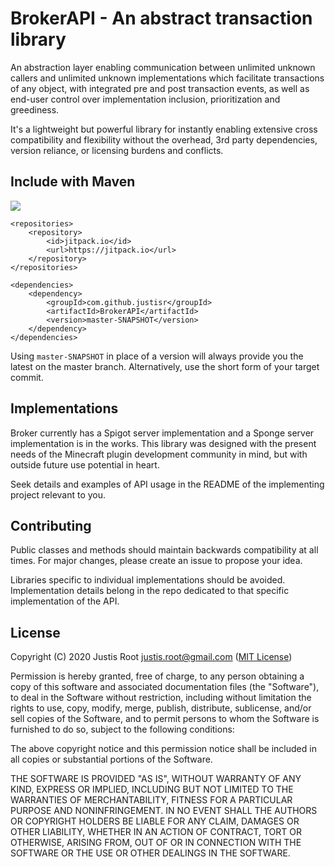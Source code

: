 # BrokerAPI - An abstract transaction library 

An abstraction layer enabling communication between unlimited unknown callers and unlimited unknown implementations which facilitate transactions of any object, with integrated pre and post transaction events, as well as end-user control over implementation inclusion, prioritization and greediness.

It's a lightweight but powerful library for instantly enabling extensive cross compatibility and flexibility without the overhead, 3rd party dependencies, version reliance, or licensing burdens and conflicts.


## Include with Maven
[![](https://jitpack.io/v/justisr/BrokerAPI.svg)](https://jitpack.io/#justisr/BrokerAPI)
```
<repositories>
    <repository>
        <id>jitpack.io</id>
        <url>https://jitpack.io</url>
    </repository>
</repositories>

<dependencies>
    <dependency>
        <groupId>com.github.justisr</groupId>
        <artifactId>BrokerAPI</artifactId>
        <version>master-SNAPSHOT</version>
    </dependency>
</dependencies>
```
Using `master-SNAPSHOT` in place of a version will always provide you the latest on the master branch. Alternatively, use the short form of your target commit.

## Implementations
Broker currently has a Spigot server implementation and a Sponge server implementation is in the works.
This library was designed with the present needs of the Minecraft plugin development community in mind, but with outside future use potential in heart.

Seek details and examples of API usage in the README of the implementing project relevant to you.

## Contributing
Public classes and methods should maintain backwards compatibility at all times. For major changes, please create an issue to propose your idea.

Libraries specific to individual implementations should be avoided. Implementation details belong in the repo dedicated to that specific implementation of the API.


## License
Copyright (C) 2020 Justis Root justis.root@gmail.com
([MIT License](https://choosealicense.com/licenses/mit/))

Permission is hereby granted, free of charge, to any person obtaining a copy
of this software and associated documentation files (the "Software"), to deal
in the Software without restriction, including without limitation the rights
to use, copy, modify, merge, publish, distribute, sublicense, and/or sell
copies of the Software, and to permit persons to whom the Software is
furnished to do so, subject to the following conditions:

The above copyright notice and this permission notice shall be included in all
copies or substantial portions of the Software.

THE SOFTWARE IS PROVIDED "AS IS", WITHOUT WARRANTY OF ANY KIND, EXPRESS OR
IMPLIED, INCLUDING BUT NOT LIMITED TO THE WARRANTIES OF MERCHANTABILITY,
FITNESS FOR A PARTICULAR PURPOSE AND NONINFRINGEMENT. IN NO EVENT SHALL THE
AUTHORS OR COPYRIGHT HOLDERS BE LIABLE FOR ANY CLAIM, DAMAGES OR OTHER
LIABILITY, WHETHER IN AN ACTION OF CONTRACT, TORT OR OTHERWISE, ARISING FROM,
OUT OF OR IN CONNECTION WITH THE SOFTWARE OR THE USE OR OTHER DEALINGS IN THE
SOFTWARE.